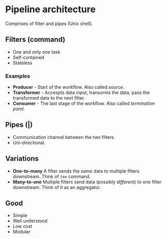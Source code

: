 # Pipeline architecture

Comprises of filter and pipes (Unix shell).

## Filters (command)

- One and only one task
- Self-contained
- Stateless

### Examples

- **Producer** - Start of the workflow. Also called *source*.
- **Transformer** - Accespts data input, transorms the data, pass the transformed data to the next filter.
- **Consumer** - The last stage of the workflow. Also called *termination point*.

##  Pipes (|)

- Communication channel between the two filters.
- Uni-directional.

## Variations

- **One-to-many**
  A filter sends the *same* data to multiple filters downstream. Think of `tee` command.
- **Many-to-one**
  Multiple filters send data (possibly *different*) to one filter downstream. Think of it as an aggregator.

## Good 
- Simple
- Well understood
- Low cost
- Modular